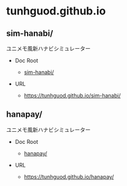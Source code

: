 # tunhguod.github.io

## sim-hanabi/

ユニメモ風新ハナビシミュレーター

* Doc Root
  * [sim-hanabi/](./sim-hanabi/)

* URL
  * https://tunhguod.github.io/sim-hanabi/
 
## hanapay/

ユニメモ風新ハナビシミュレーター

* Doc Root
  * [hanapay/](./hanapay/)

* URL
  * https://tunhguod.github.io/hanapay/

